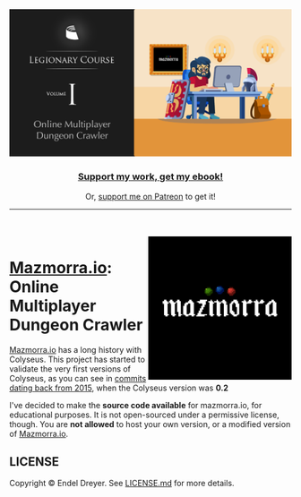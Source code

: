 <div align="center">
  <a href="http://gum.co/colyseus-legionary-course-vol1">
    <img src="press/legionary-course.png?raw=true" />
  </a>
  <h3><a href="http://gum.co/colyseus-legionary-course-vol1">Support my work, get my ebook!</a></h3>
  <p>Or, <a href="https://www.patreon.com/endel">support me on Patreon</a> to get it!</p>
</div>

---

<br />
<br />

<img src="logo.png?raw=true" width="256" align="right" />

# [Mazmorra.io](https://mazmorra.io): Online Multiplayer Dungeon Crawler

[Mazmorra.io](https://mazmorra.io) has a long history with Colyseus. This project has started to validate the very first versions of Colyseus, as you can see in [commits dating back from 2015](https://github.com/endel/mazmorra/commit/7d2f631a48f8907f5031a3c9a1936d012bbe2090), when the Colyseus version was **0.2**

I've decided to make the **source code available** for mazmorra.io, for educational purposes. It is not open-sourced under a permissive license, though. You are **not allowed** to host your own version, or a modified version of [Mazmorra.io](https://mazmorra.io).

## LICENSE

Copyright © Endel Dreyer. See [LICENSE.md](LICENSE.md) for more details.
